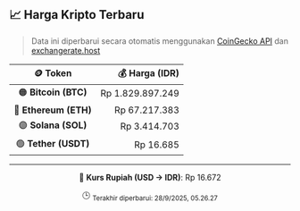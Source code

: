 

<!-- HARGA_KRIPTO -->
## 📈 Harga Kripto Terbaru

> Data ini diperbarui secara otomatis menggunakan [CoinGecko API](https://www.coingecko.com/) dan [exchangerate.host](https://exchangerate.host/)

<div align="center">

| 🪙 Token | 💰 Harga (IDR) |
|:------:|---------------:|
| 🟠 **Bitcoin (BTC)**   | Rp 1.829.897.249 |
| 🔵 **Ethereum (ETH)**  | Rp 67.217.383 |
| 🟣 **Solana (SOL)**    | Rp 3.414.703 |
| 🟢 **Tether (USDT)**   | Rp 16.685 |

---

💱 **Kurs Rupiah (USD → IDR)**: Rp 16.672

🕒 <sub>Terakhir diperbarui: 28/9/2025, 05.26.27</sub>

</div>
<!-- /HARGA_KRIPTO -->